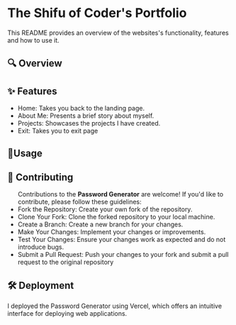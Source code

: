 # The Shifu of Coder's Portfolio
This README provides an overview of the websites's functionality, features and how to use it.

## 🔍 Overview


## ✨ Features
<ul>
  <li>Home: Takes you back to the landing page.</li>
  <li>About Me: Presents a brief story about myself.</li>
  <li>Projects: Showcases the projects I have created.</li>
  <li>Exit: Takes you to exit page</li>
</ul>


## 🚀Usage


## 🤝 Contributing
<ul>
  Contributions to the <strong>Password Generator</strong> are welcome! If you'd like to contribute, please follow these guidelines:
  <br>
  <li>
    Fork the Repository: Create your own fork of the repository.
  </li>
  <li>
  Clone Your Fork: Clone the forked repository to your local machine.
  </li>
  <li>
  Create a Branch: Create a new branch for your changes.
  </li>
  <li>
  Make Your Changes: Implement your changes or improvements.
  </li>
  <li>
  Test Your Changes: Ensure your changes work as expected and do not introduce bugs.
  </li>
  <li>
  Submit a Pull Request: Push your changes to your fork and submit a pull request to the original repository
  </li>
</ul>


## 🛠️ Deployment
I deployed the Password Generator using Vercel, which offers an intuitive interface for deploying web applications.
